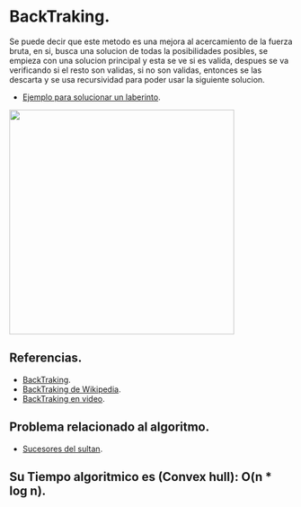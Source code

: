 # BackTraking.
Se puede decir que este metodo es una mejora al acercamiento de la fuerza bruta, en si, busca una solucion de todas la posibilidades 
posibles, se empieza con una solucion principal y esta se ve si es valida, despues se va verificando si el resto son validas, si no son validas, entonces 
se las descarta y se usa recursividad para poder usar la siguiente solucion.

* [Ejemplo para solucionar un laberinto](https://github.com/Lutyvr02/Algoritmica/blob/main/Contenidos/Backtraking/Example.cpp).

<img src="https://user-images.githubusercontent.com/101956531/193805688-01f0fcd0-9797-417d-a421-4f1b9154f161.png" width="400">

## Referencias.
* [BackTraking](https://www.geeksforgeeks.org/introduction-to-backtracking-data-structure-and-algorithm-tutorials/).
* [BackTraking de Wikipedia](https://en.wikipedia.org/wiki/Backtracking).
* [BackTraking en video](https://www.youtube.com/watch?v=Lnw2CRLWy5A).

## Problema relacionado al algoritmo.
* [Sucesores del sultan](https://onlinejudge.org/index.php?option=com_onlinejudge&Itemid=8&category=363&page=show_problem&problem=103).

## Su Tiempo algoritmico es (Convex hull): O(n * log n).

